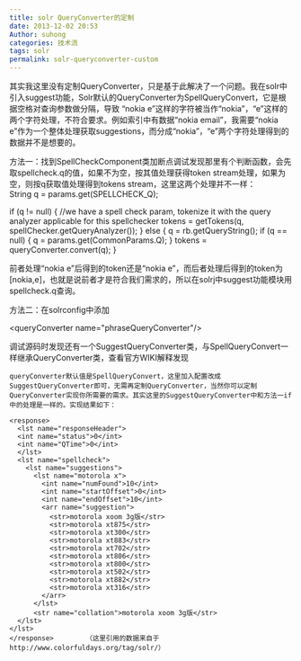 ```yaml
---
title: solr QueryConverter的定制
date: 2013-12-02 20:53
Author: suhong
categories: 技术流
tags: solr
permalink: solr-queryconverter-custom
---
```


<div>
其实我这里没有定制QueryConverter，只是基于此解决了一个问题。我在solr中引入suggest功能，Solr默认的QueryConverter为SpellQueryConvert，它是根据空格对查询参数做分隔，导致
“nokia
e”这样的字符被当作“nokia”，“e”这样的两个字符处理，不符合要求。例如索引中有数据“nokia
email”，我需要“nokia
e”作为一个整体处理获取suggestions，而分成“nokia”，“e”两个字符处理得到的数据并不是想要的。  

方法一：找到SpellCheckComponent类加断点调试发现那里有个判断函数，会先取spellcheck.q的值，如果不为空，按其值处理获得token
stream处理，如果为空，则按q获取值处理得到tokens
stream，这里这两个处理并不一样：  
String q = params.get(SPELLCHECK\_Q);

</div>
<div>
if (q != null) {  
//we have a spell check param, tokenize it with the query analyzer
applicable for this spellchecker  
tokens = getTokens(q, spellChecker.getQueryAnalyzer());  
} else {  
q = rb.getQueryString();  
if (q == null) {  
q = params.get(CommonParams.Q);  
}  
tokens = queryConverter.convert(q);  
}

前者处理“nokia e”后得到的token还是“nokia
e”，而后者处理后得到的token为[nokia,e]，也就是说前者才是符合我们需求的，所以在solrj中suggest功能模块用spellcheck.q查询。

方法二：在solrconfig中添加

<queryConverter name="phraseQueryConverter"/\>

调试源码时发现还有一个SuggestQueryConverter类，与SpellQueryConvert一样继承QueryConverter类，查看官方WIKI解释发现

    queryConverter默认值是SpellQueryConvert，这里加入配置改成SuggestQueryConverter即可，无需再定制QueryConverter，当然你可以定制QueryConverter实现你所需要的需求。其实这里的SuggestQueryConverter中和方法一if中的处理是一样的。实现结果如下：

    <response>
      <lst name="responseHeader">
      <int name="status">0</int>
      <int name="QTime">0</int>
      </lst>
      <lst name="spellcheck">
        <lst name="suggestions">
          <lst name="motorola x">
            <int name="numFound">10</int>
            <int name="startOffset">0</int>
            <int name="endOffset">10</int>
            <arr name="suggestion">
              <str>motorola xoom 3g版</str>
              <str>motorola xt875</str>
              <str>motorola xt300</str>
              <str>motorola xt883</str>
              <str>motorola xt702</str>
              <str>motorola xt806</str>
              <str>motorola xt800</str>
              <str>motorola xt502</str>
              <str>motorola xt882</str>
              <str>motorola xt316</str>
            </arr>
          </lst>
          <str name="collation">motorola xoom 3g版</str>
      </lst>
    </lst>
    </response>        （这里引用的数据来自于http://www.colorfuldays.org/tag/solr/）

</div>


